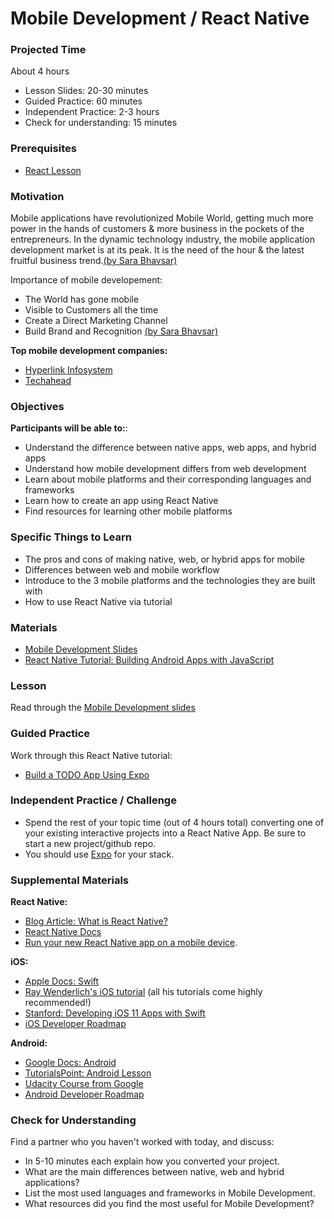 # Mobile Development / React Native

### Projected Time

About 4 hours

- Lesson Slides: 20-30 minutes
- Guided Practice: 60 minutes
- Independent Practice: 2-3 hours
- Check for understanding: 15 minutes

### Prerequisites

- [React Lesson](/react-js/react.md)

### Motivation

Mobile applications have revolutionized Mobile World, getting much more power in the hands of customers & more business in the pockets of the entrepreneurs. In the dynamic technology industry, the mobile application development market is at its peak. It is the need of the hour & the latest fruitful business trend.[(by Sara Bhavsar)](https://www.quora.com/Why-is-the-mobile-application-development-important)

Importance of mobile developement:

- The World has gone mobile
- Visible to Customers all the time
- Create a Direct Marketing Channel
- Build Brand and Recognition
  [(by Sara Bhavsar)](https://www.quora.com/Why-is-the-mobile-application-development-important)

**Top mobile development companies:**

- [Hyperlink Infosystem](https://clutch.co/profile/hyperlink-infosystem)
- [Techahead](https://clutch.co/profile/techahead)

### Objectives

**Participants will be able to:**:

- Understand the difference between native apps, web apps, and hybrid apps
- Understand how mobile development differs from web development
- Learn about mobile platforms and their corresponding languages and frameworks
- Learn how to create an app using React Native
- Find resources for learning other mobile platforms

### Specific Things to Learn

- The pros and cons of making native, web, or hybrid apps for mobile
- Differences between web and mobile workflow
- Introduce to the 3 mobile platforms and the technologies they are built with
- How to use React Native via tutorial

### Materials

- [Mobile Development Slides](https://docs.google.com/presentation/d/1aaTRvbQf3jouzDCLCPFEazB3zAnNjtnw_Hgc-M6bB_I/edit#slide=id.g22b045fc2c_0_8)
- [React Native Tutorial: Building Android Apps with JavaScript](https://www.raywenderlich.com/247-react-native-tutorial-building-android-apps-with-javascript)

### Lesson

Read through the [Mobile Development slides](https://docs.google.com/presentation/d/1aaTRvbQf3jouzDCLCPFEazB3zAnNjtnw_Hgc-M6bB_I/edit#slide=id.g22b045fc2c_0_8)

### Guided Practice

Work through this React Native tutorial:

- [Build a TODO App Using Expo](https://www.pusher.com/tutorials/build-to-do-app-react-native-expo)

### Independent Practice / Challenge

- Spend the rest of your topic time (out of 4 hours total) converting one of your existing interactive projects into a React Native App. Be sure to start a new project/github repo.
- You should use [Expo](https://expo.io/learn) for your stack.

### Supplemental Materials

**React Native:**

- [Blog Article: What is React Native?](https://learnreact.design/2017/06/20/what-is-react-native)
- [React Native Docs](https://facebook.github.io/react-native/docs/props)
- [Run your new React Native app on a mobile device](https://facebook.github.io/react-native/docs/running-on-device).

**iOS:**

- [Apple Docs: Swift](https://developer.apple.com/documentation/swift)
- [Ray Wenderlich's iOS tutorial](https://www.raywenderlich.com/) (all his tutorials come highly recommended!)
- [Stanford: Developing iOS 11 Apps with Swift](https://itunes.apple.com/us/course/developing-ios-11-apps-with-swift/id1309275316)
- [iOS Developer Roadmap](https://github.com/BohdanOrlov/iOS-Developer-Roadmap)

**Android:**

- [Google Docs: Android](https://developers.google.com/training/android/)
- [TutorialsPoint: Android Lesson](https://www.tutorialspoint.com/android/)
- [Udacity Course from Google](https://www.udacity.com/grow-with-google)
- [Android Developer Roadmap](https://github.com/MindorksOpenSource/android-developer-roadmap?source=post_page-----3038cf7f8c8d----------------------)

### Check for Understanding

Find a partner who you haven't worked with today, and discuss:

- In 5-10 minutes each explain how you converted your project.
- What are the main differences between native, web and hybrid applications?
- List the most used languages and frameworks in Mobile Development.
- What resources did you find the most useful for Mobile Development?
